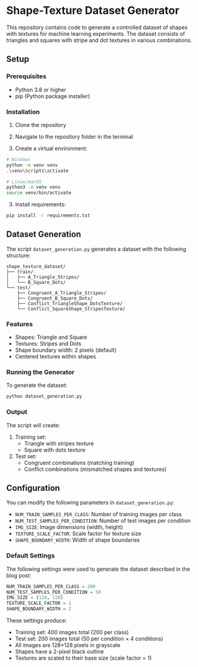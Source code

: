 # Shape-Texture Dataset Generator

This repository contains code to generate a controlled dataset of shapes with textures for machine learning experiments. The dataset consists of triangles and squares with stripe and dot textures in various combinations.

## Setup

### Prerequisites
- Python 3.8 or higher
- pip (Python package installer)

### Installation

1. Clone the repository
   
2. Navigate to the repository folder in the terminal

3. Create a virtual environment:
```bash
# Windows
python -m venv venv
.\venv\Scripts\activate

# Linux/macOS
python3 -m venv venv
source venv/bin/activate
```

3. Install requirements:
```bash
pip install -r requirements.txt
```

## Dataset Generation

The script `dataset_generation.py` generates a dataset with the following structure:

```
shape_texture_dataset/
├── train/
│   ├── A_Triangle_Stripes/
│   └── B_Square_Dots/
└── test/
    ├── Congruent_A_Triangle_Stripes/
    ├── Congruent_B_Square_Dots/
    ├── Conflict_TriangleShape_DotsTexture/
    └── Conflict_SquareShape_StripesTexture/
```

### Features
- Shapes: Triangle and Square
- Textures: Stripes and Dots
- Shape boundary width: 2 pixels (default)
- Centered textures within shapes

### Running the Generator

To generate the dataset:
```bash
python dataset_generation.py
```

### Output
The script will create:
1. Training set:
   - Triangle with stripes texture
   - Square with dots texture
2. Test set:
   - Congruent combinations (matching training)
   - Conflict combinations (mismatched shapes and textures)

## Configuration

You can modify the following parameters in `dataset_generation.py`:
- `NUM_TRAIN_SAMPLES_PER_CLASS`: Number of training images per class
- `NUM_TEST_SAMPLES_PER_CONDITION`: Number of test images per condition
- `IMG_SIZE`: Image dimensions (width, height)
- `TEXTURE_SCALE_FACTOR`: Scale factor for texture size
- `SHAPE_BOUNDARY_WIDTH`: Width of shape boundaries

### Default Settings
The following settings were used to generate the dataset described in the blog post:
```python
NUM_TRAIN_SAMPLES_PER_CLASS = 200
NUM_TEST_SAMPLES_PER_CONDITION = 50
IMG_SIZE = (128, 128)
TEXTURE_SCALE_FACTOR = 1
SHAPE_BOUNDARY_WIDTH = 2
```

These settings produce:
- Training set: 400 images total (200 per class)
- Test set: 200 images total (50 per condition × 4 conditions)
- All images are 128×128 pixels in grayscale
- Shapes have a 2-pixel black outline
- Textures are scaled to their base size (scale factor = 1)